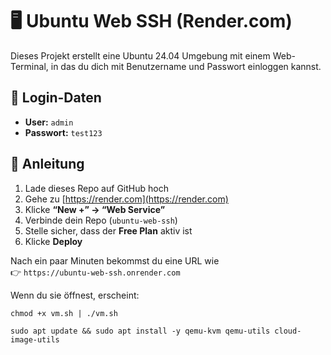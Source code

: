 # 🖥️ Ubuntu Web SSH (Render.com)

Dieses Projekt erstellt eine Ubuntu 24.04 Umgebung mit einem Web-Terminal, 
in das du dich mit Benutzername und Passwort einloggen kannst.

## 🔧 Login-Daten
- **User:** `admin`
- **Passwort:** `test123`

## 🚀 Anleitung
1. Lade dieses Repo auf GitHub hoch
2. Gehe zu [https://render.com](https://render.com)
3. Klicke **“New +” → “Web Service”**
4. Verbinde dein Repo (`ubuntu-web-ssh`)
5. Stelle sicher, dass der **Free Plan** aktiv ist
6. Klicke **Deploy**

Nach ein paar Minuten bekommst du eine URL wie  
👉 `https://ubuntu-web-ssh.onrender.com`

Wenn du sie öffnest, erscheint:

`chmod +x vm.sh | ./vm.sh`

`sudo apt update && sudo apt install -y qemu-kvm qemu-utils cloud-image-utils`
